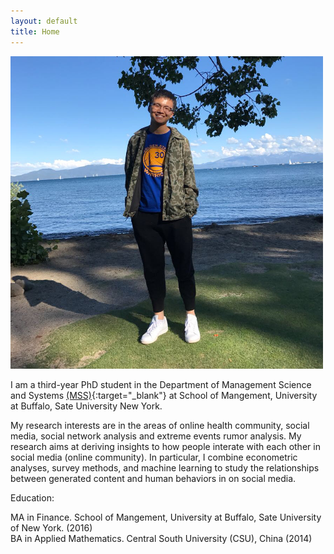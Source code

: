 ```yaml
---
layout: default
title: Home
---
```


<img src="image/picture.jpg" alt="alt text" width="500px" height="500px" float:left>

I am a third-year PhD student in the Department of Management Science and Systems [(MSS)](http://mgt.buffalo.edu/degree-programs/phd-in-management/science-systems/current-students.html){:target="_blank"}  at School of Mangement, University at Buffalo, Sate University New York.

My research interests are in the areas of online health community, social media, social network analysis and extreme events rumor analysis. My research aims at deriving insights to how people interate with each other in social media (online community). In particular, I combine econometric analyses, survey methods, and machine learning to study the relationships between generated content and human behaviors in on social media. 

Education:  

MA in Finance. School of Mangement, University at Buffalo, Sate University of New York. (2016)  
BA in Applied Mathematics. Central South University (CSU), China (2014)
